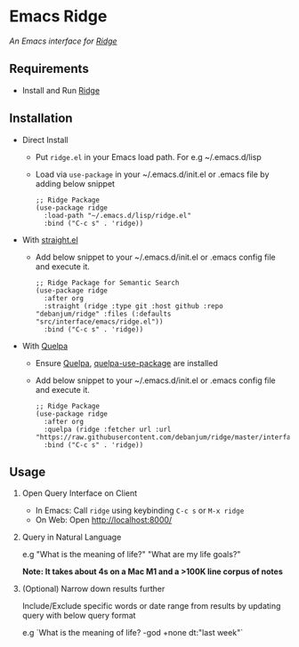 # Emacs Ridge

*An Emacs interface for [Ridge](https://github.com/debanjum/ridge)*

## Requirements

-   Install and Run [Ridge](https://github.com/debanjum/ridge)

## Installation

-   Direct Install
    -   Put `ridge.el` in your Emacs load path. For e.g \~/.emacs.d/lisp

    -   Load via `use-package` in your \~/.emacs.d/init.el or .emacs
        file by adding below snippet

        ``` elisp
        ;; Ridge Package
        (use-package ridge
          :load-path "~/.emacs.d/lisp/ridge.el"
          :bind ("C-c s" . 'ridge))
        ```
-   With [straight.el](https://github.com/raxod502/straight.el)
    -   Add below snippet to your \~/.emacs.d/init.el or .emacs config
        file and execute it.

        ``` elisp
        ;; Ridge Package for Semantic Search
        (use-package ridge
          :after org
          :straight (ridge :type git :host github :repo "debanjum/ridge" :files (:defaults "src/interface/emacs/ridge.el"))
          :bind ("C-c s" . 'ridge))
        ```
-   With [Quelpa](https://github.com/quelpa/quelpa#installation)
    -   Ensure [Quelpa](https://github.com/quelpa/quelpa#installation),
        [quelpa-use-package](https://github.com/quelpa/quelpa-use-package#installation)
        are installed

    -   Add below snippet to your \~/.emacs.d/init.el or .emacs config
        file and execute it.

        ``` elisp
        ;; Ridge Package
        (use-package ridge
          :after org
          :quelpa (ridge :fetcher url :url "https://raw.githubusercontent.com/debanjum/ridge/master/interface/emacs/ridge.el")
          :bind ("C-c s" . 'ridge))
        ```

## Usage

1.  Open Query Interface on Client

    -   In Emacs: Call `ridge` using keybinding `C-c s` or `M-x ridge`
    -   On Web: Open <http://localhost:8000/>

2.  Query in Natural Language

    e.g \"What is the meaning of life?\" \"What are my life goals?\"

    **Note: It takes about 4s on a Mac M1 and a \>100K line corpus of
    notes**

3.  (Optional) Narrow down results further

    Include/Exclude specific words or date range from results by
    updating query with below query format

    e.g \`What is the meaning of life? -god +none dt:\"last week\"\`
